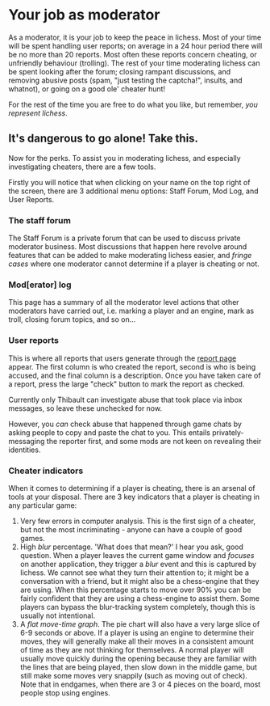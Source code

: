 # Your job as moderator
As a moderator, it is your job to keep the peace in lichess. Most of your time will be spent handling user reports; on average in a 24 hour period there will be no more than 20 reports. Most often these reports concern cheating, or unfriendly behaviour (trolling). The rest of your time moderating lichess can be spent looking after the forum; closing rampant discussions, and removing abusive posts (spam, "just testing the captcha!", insults, and whatnot), or going on a good ole' cheater hunt!

For the rest of the time you are free to do what you like, but remember, _you represent lichess_.

## It's dangerous to go alone! Take this.
Now for the perks. To assist you in moderating lichess, and especially investigating cheaters, there are a few tools.

Firstly you will notice that when clicking on your name on the top right of the screen, there are 3 additional menu options: Staff Forum, Mod Log, and User Reports.

<insert image>

### The staff forum
The Staff Forum is a private forum that can be used to discuss private moderator business. Most discussions that happen here revolve around features that can be added to make moderating lichess easier, and _fringe cases_ where one moderator cannot determine if a player is cheating or not.

### Mod[erator] log
This page has a summary of all the moderator level actions that other moderators have carried out, i.e. marking a player and an engine, mark as troll, closing forum topics, and so on...

### User reports
This is where all reports that users generate through the [report page](http://en.lichess.org/report) appear. The first column is who created the report, second is who is being accused, and the final column is a description. Once you have taken care of a report, press the large "check" button to mark the report as checked.

<insert image>

Currently only Thibault can investigate abuse that took place via inbox messages, so leave these unchecked for now.

However, you *can* check abuse that happened through game chats by asking people to copy and paste the chat to you. This entails privately-messaging the reporter first, and some mods are not keen on revealing their identities.

### Cheater indicators
When it comes to determining if a player is cheating, there is an arsenal of tools at your disposal. There are 3 key indicators that a player is cheating in any particular game:

1. Very few errors in computer analysis. This is the first sign of a cheater, but not the most incriminating - anyone can have a couple of good games.
2. High _blur_ percentage. 'What does that mean?' I hear you ask, good question. When a player leaves the current game window and _focuses_ on another application, they trigger a _blur_ event and this is captured by lichess. We cannot see what they turn their attention to; it might be a conversation with a friend, but it might also be a chess-engine that they are using. When this percentage starts to move over 90% you can be fairly confident that they are using a chess-engine to assist them. Some players can bypass the blur-tracking system completely, though this is usually not intentional.
3. A *flat move-time graph*. The pie chart will also have a very large slice of 6-9 seconds or above. If a player is using an engine to determine their moves, they will generally make all their moves in a consistent amount of time as they are not thinking for themselves. A normal player will usually move quickly during the opening because they are familiar with the lines that are being played, then slow down in the middle game, but still make some moves very snappily (such as moving out of check). Note that in endgames, when there are 3 or 4 pieces on the board, most people stop using engines.